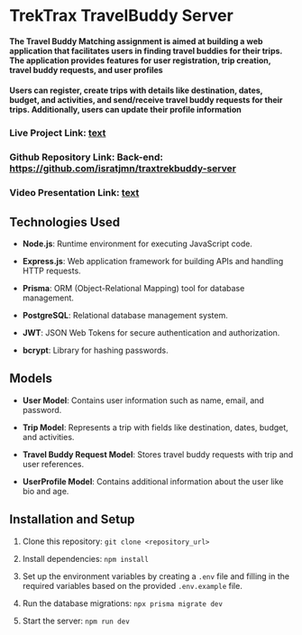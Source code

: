 # TrekTrax TravelBuddy Server

#### The Travel Buddy Matching assignment is aimed at building a web application that facilitates users in finding travel buddies for their trips. The application provides features for user registration, trip creation, travel buddy requests, and user profiles

#### Users can register, create trips with details like destination, dates, budget, and activities, and send/receive travel buddy requests for their trips. Additionally, users can update their profile information

### Live Project Link: [text](https://traxtrek-client.vercel.app/)

### Github Repository Link: Back-end: <https://github.com/isratjmn/traxtrekbuddy-server>

### Video Presentation Link: [text](https://drive.google.com/file/d/10CP9Zs_Y1javfHWKlurqxzh6J93Lk0Dz/view?usp=sharing)

## Technologies Used

- **Node.js**: Runtime environment for executing JavaScript code.

- **Express.js**: Web application framework for building APIs and handling HTTP requests.

- **Prisma**: ORM (Object-Relational Mapping) tool for database management.

- **PostgreSQL**: Relational database management system.

- **JWT**: JSON Web Tokens for secure authentication and authorization.

- **bcrypt**: Library for hashing passwords.

## Models

- **User Model**: Contains user information such as name, email, and password.

- **Trip Model**: Represents a trip with fields like destination, dates, budget, and activities.

- **Travel Buddy Request Model**: Stores travel buddy requests with trip and user references.
- **UserProfile Model**: Contains additional information about the user like bio and age.

## Installation and Setup

1. Clone this repository: `git clone <repository_url>`

2. Install dependencies: `npm install`

3. Set up the environment variables by creating a `.env` file and filling in the required variables based on the provided `.env.example` file.

4. Run the database migrations: `npx prisma migrate dev`

5. Start the server: `npm run dev`
